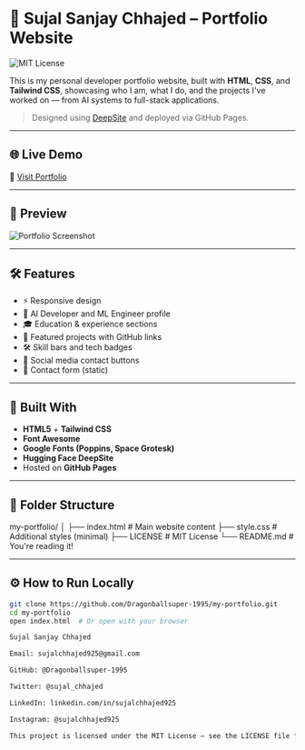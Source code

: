 # 🧠 Sujal Sanjay Chhajed – Portfolio Website

![MIT License](https://img.shields.io/badge/License-MIT-green.svg)

This is my personal developer portfolio website, built with **HTML**, **CSS**, and **Tailwind CSS**, showcasing who I am, what I do, and the projects I've worked on — from AI systems to full-stack applications.

> Designed using [DeepSite](https://huggingface.co/spaces/SujalChhajed925/sujal-sanjay-chhajed-portfolio) and deployed via GitHub Pages.

---

## 🌐 Live Demo

🔗 [Visit Portfolio](https://dragonballsuper-1995.github.io/my-portfolio/)

---

## 📸 Preview

![Portfolio Screenshot](./5f287c17-f6f9-4659-a66f-a3581a97daf7.png)

---

## 🛠️ Features

- ⚡ Responsive design
- 🧬 AI Developer and ML Engineer profile
- 🎓 Education & experience sections
- 💼 Featured projects with GitHub links
- 🛠️ Skill bars and tech badges
- 📱 Social media contact buttons
- 📨 Contact form (static)

---

## 🚀 Built With

- **HTML5** + **Tailwind CSS**
- **Font Awesome**
- **Google Fonts (Poppins, Space Grotesk)**
- **Hugging Face DeepSite**
- Hosted on **GitHub Pages**

---

## 🧩 Folder Structure

my-portfolio/
│
├── index.html # Main website content
├── style.css # Additional styles (minimal)
├── LICENSE # MIT License
└── README.md # You're reading it!

---

## ⚙️ How to Run Locally

```bash
git clone https://github.com/Dragonballsuper-1995/my-portfolio.git
cd my-portfolio
open index.html  # Or open with your browser

Sujal Sanjay Chhajed

Email: sujalchhajed925@gmail.com

GitHub: @Dragonballsuper-1995

Twitter: @sujal_chhajed

LinkedIn: linkedin.com/in/sujalchhajed925

Instagram: @sujalchhajed925

This project is licensed under the MIT License — see the LICENSE file for details.